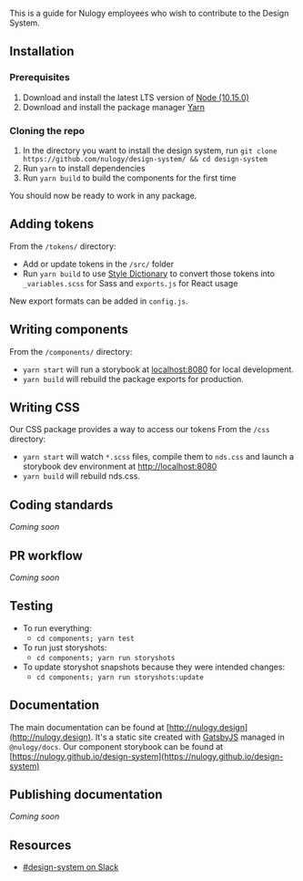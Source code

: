 This is a guide for Nulogy employees who wish to contribute to the Design System.

## Installation

### Prerequisites

1. Download and install the latest LTS version of [Node (10.15.0)](https://nodejs.org/en/)
2. Download and install the package manager [Yarn](https://yarnpkg.com/en/docs/install#mac-stable)

### Cloning the repo

1. In the directory you want to install the design system, run `git clone https://github.com/nulogy/design-system/ && cd design-system`
2. Run `yarn` to install dependencies
3. Run `yarn build` to build the components for the first time

You should now be ready to work in any package.

## Adding tokens

From the `/tokens/` directory:

- Add or update tokens in the `/src/` folder
- Run `yarn build` to use [Style Dictionary](https://amzn.github.io/style-dictionary) to convert those tokens into `_variables.scss` for Sass and `exports.js` for React usage

New export formats can be added in `config.js`.

## Writing components

From the `/components/` directory:

- `yarn start` will run a storybook at [localhost:8080](localhost:8080) for local development.
- `yarn build` will rebuild the package exports for production.

## Writing CSS

Our CSS package provides a way to access our tokens
From the `/css` directory:

- `yarn start` will watch `*.scss` files, compile them to `nds.css` and launch a storybook dev environment at [http://localhost:8080](http://localhost:8080)
- `yarn build` will rebuild nds.css.

## Coding standards

_Coming soon_

## PR workflow

_Coming soon_

## Testing

- To run everything:
  - `cd components; yarn test`
- To run just storyshots:
  - `cd components; yarn run storyshots`
- To update storyshot snapshots because they were intended changes:
  - `cd components; yarn run storyshots:update`

## Documentation

The main documentation can be found at [http://nulogy.design](http://nulogy.design). It's a static site created with [GatsbyJS](https://gatsbyjs.org) managed in `@nulogy/docs`.
Our component storybook can be found at [https://nulogy.github.io/design-system](https://nulogy.github.io/design-system)

## Publishing documentation

_Coming soon_

## Resources

- [#design-system on Slack](slack://channel?id=CBAFQ4X7X/)

